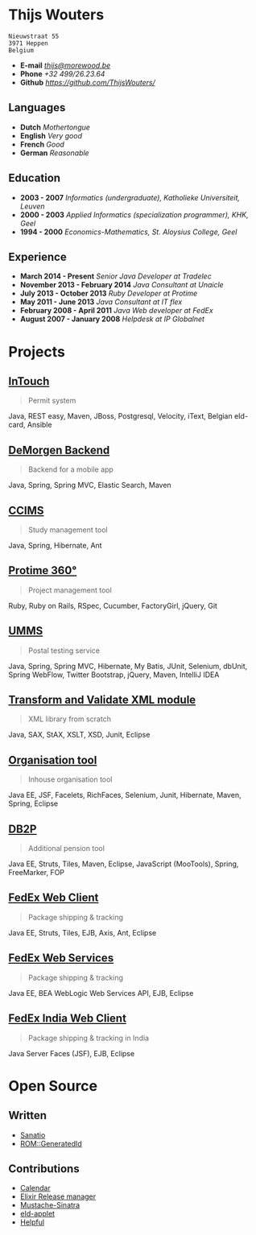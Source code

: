 # Thijs Wouters

```
Nieuwstraat 55
3971 Heppen
Belgium
```

- __E-mail__ _<thijs@morewood.be>_
- __Phone__ _+32 499/26.23.64_
- __Github__ _<https://github.com/ThijsWouters/>_

## Languages

- __Dutch__ _Mothertongue_
- __English__ _Very good_
- __French__ _Good_
- __German__ _Reasonable_

## Education

- __2003 - 2007__ _Informatics (undergraduate), Katholieke Universiteit, Leuven_
- __2000 - 2003__ _Applied Informatics (specialization programmer), KHK, Geel_
- __1994 - 2000__ _Economics-Mathematics, St. Aloysius College, Geel_

## Experience

- __March 2014 - Present__ _Senior Java Developer at Tradelec_
- __November 2013 - February 2014__ _Java Consultant at Unaicle_
- __July 2013 - October 2013__ _Ruby Developer at Protime_
- __May 2011 - June 2013__ _Java Consultant at IT flex_
- __February 2008 - April 2011__ _Java Web developer at FedEx_
- __August 2007 - January 2008__ _Helpdesk at IP Globalnet_

# Projects

## [InTouch](projects/intouch.md)

> Permit system

Java, REST easy, Maven, JBoss, Postgresql, Velocity, iText,
Belgian eId-card, Ansible

## [DeMorgen Backend](projects/de_morgen.md)

> Backend for a mobile app

Java, Spring, Spring MVC, Elastic Search, Maven

## [CCIMS](projects/ccims.md)

> Study management tool

Java, Spring, Hibernate, Ant

## [Protime 360°](projects/protime_360.md)

> Project management tool

Ruby, Ruby on Rails, RSpec, Cucumber, FactoryGirl, jQuery, Git

## [UMMS](projects/umms.md)

> Postal testing service

Java, Spring, Spring MVC, Hibernate, My Batis, JUnit, Selenium, dbUnit,
Spring WebFlow, Twitter Bootstrap, jQuery, Maven, IntelliJ IDEA

## [Transform and Validate XML module](projects/xml_module.md)

> XML library from scratch

Java, SAX, StAX, XSLT, XSD, Junit, Eclipse

## [Organisation tool](projects/organisation_tool.md)

> Inhouse organisation tool

Java EE, JSF, Facelets, RichFaces, Selenium, Junit, Hibernate, Maven, Spring, Eclipse

## [DB2P](projects/db2p.md)

> Additional pension tool

Java EE, Struts, Tiles, Maven, Eclipse, JavaScript (MooTools), Spring, FreeMarker, FOP

## [FedEx Web Client](projects/fedex_web_client.md)

> Package shipping & tracking

Java EE, Struts, Tiles, EJB, Axis, Ant, Eclipse

## [FedEx Web Services](projects/fedex_web_services.md)

> Package shipping & tracking

Java EE, BEA WebLogic Web Services API, EJB, Eclipse

## [FedEx India Web Client](projects/fedex_india_web_client.md)

> Package shipping & tracking in India

Java Server Faces (JSF), EJB, Eclipse

# Open Source

## Written

- [Sanatio](https://github.com/ThijsWouters/sanatio)
- [ROM::GeneratedId](https://github.com/ThijsWouters/rom-generated_id)

## Contributions

- [Calendar](https://github.com/lau/calendar)
- [Elixir Release manager](https://github.com/bitwalker/exrm)
- [Mustache-Sinatra](https://github.com/mustache/mustache-sinatra)
- [eId-applet](https://github.com/e-Contract/eid-applet)
- [Helpful](https://github.com/asm-helpful/helpful-web)

